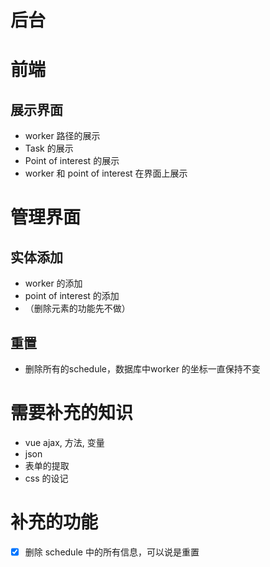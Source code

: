 # 后台


# 前端
## 展示界面
- worker 路径的展示
- Task 的展示
- Point of interest 的展示
- worker 和 point of interest 在界面上展示

# 管理界面
## 实体添加 
- worker 的添加
- point of interest 的添加
- （删除元素的功能先不做）

## 重置
- 删除所有的schedule，数据库中worker 的坐标一直保持不变

# 需要补充的知识
- vue ajax, 方法, 变量
- json
- 表单的提取
- css 的设记

# 补充的功能
- [x] 删除 schedule 中的所有信息，可以说是重置

